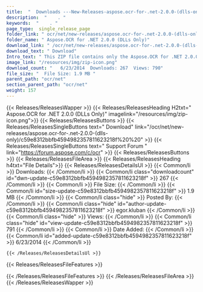 ```yaml
---
title:  "  Downloads ---New-Releases-aspose.ocr-for-.net-2.0.0-(dlls-only) . " 
description:  "    . " 
keywords:  "    . " 
page_type:  single_release_page
folder_link: " ocr/net/new-releases/aspose.ocr-for-.net-2.0.0-(dlls-only)/"
folder_name: " Aspose.OCR for .NET 2.0.0 (DLLs Only)"
download_link: " /ocr/net/new-releases/aspose.ocr-for-.net-2.0.0-(dlls-only)/c59e8312bbfb4594982357811623218f"
download_text: " Download"
Intro_text: " This ZIP file contains only the Aspose.OCR for .NET 2.0.0 assemblies. These asse..."
image_link: "/resources/img/zip-icon.png"
download_count: "   6/23/2014  Downloads: 267  Views: 790"
file_size: "  File Size: 1.9 MB "
parent_path: "ocr/net"
section_parent_path: "ocr/net"
weight: 157
---
```


{{< Releases/ReleasesWapper >}}
  {{< Releases/ReleasesHeading H2txt=" Aspose.OCR for .NET 2.0.0 (DLLs Only)" imagelink="/resources/img/zip-icon.png">}}
  {{< Releases/ReleasesButtons >}}
    {{< Releases/ReleasesSingleButtons text=" Download" link="/ocr/net/new-releases/aspose.ocr-for-.net-2.0.0-(dlls-only)/c59e8312bbfb4594982357811623218f%20%20" >}}
    {{< Releases/ReleasesSingleButtons text=" Support Forum " link="https://forum.aspose.com/c/ocr" >}}
  {{< Releases/ReleasesButtons >}}
  {{< Releases/ReleasesFileArea >}}
    {{< Releases/ReleasesHeading h4txt="File Details">}}
    {{< Releases/ReleasesDetailsUl >}}
            {{< Common/li  >}} Downloads: {{< /Common/li >}} 
      {{< Common/li class="downloadcount" id="dwn-update-c59e8312bbfb4594982357811623218f" >}} 267 {{< /Common/li >}} 
      {{< Common/li  >}} File Size: {{< /Common/li >}} 
      {{< Common/li id="size-update-c59e8312bbfb4594982357811623218f" >}} 1.9 MB {{< /Common/li >}} 
      {{< Common/li  class="hide" >}} Posted By: {{< /Common/li >}} 
      {{< Common/li class="hide" id="author-update-c59e8312bbfb4594982357811623218f" >}} egor.kluban {{< /Common/li >}} 
      {{< Common/li class="hide"  >}} Views: {{< /Common/li >}} 
      {{< Common/li class="hide" id="view-update-c59e8312bbfb4594982357811623218f" >}} 791 {{< /Common/li >}} 
      {{< Common/li  >}} Date Added: {{< /Common/li >}} 
      {{< Common/li id="added-update-c59e8312bbfb4594982357811623218f" >}} 6/23/2014 {{< /Common/li >}} 

    {{< /Releases/ReleasesDetailsUl >}}

  {{< Releases/ReleasesFileFeatures >}}
      
  {{< /Releases/ReleasesFileFeatures >}}
 {{< /Releases/ReleasesFileArea >}}
{{< /Releases/ReleasesWapper >}}


